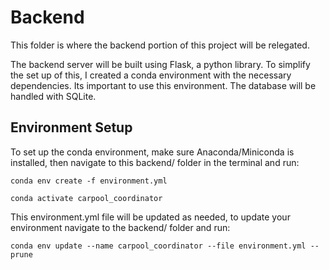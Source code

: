 # Backend

This folder is where the backend portion of this project will be relegated.

The backend server will be built using Flask, a python library. To simplify the set up of this, I created a conda environment with the necessary dependencies. Its important to use this environment. The database will be handled with SQLite.

## Environment Setup

To set up the conda environment, make sure Anaconda/Miniconda is installed, then navigate to this backend/ folder in the terminal and run: 

``conda env create -f environment.yml``

``conda activate carpool_coordinator``

This environment.yml file will be updated as needed, to update your environment navigate to the backend/ folder and run:

``conda env update --name carpool_coordinator --file environment.yml --prune``
